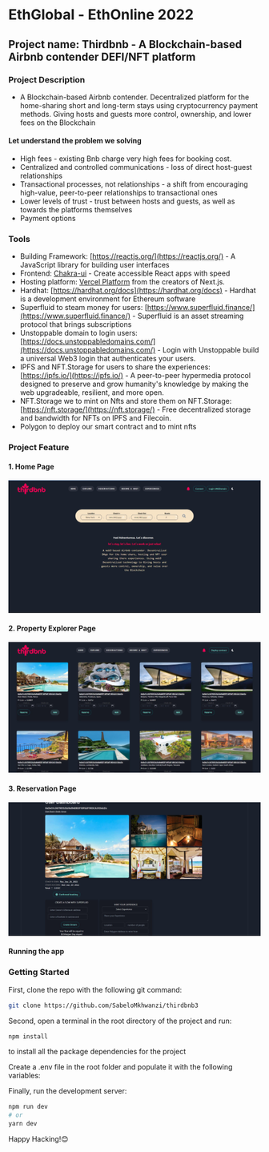 # EthGlobal - EthOnline 2022

## Project name: Thirdbnb - A Blockchain-based Airbnb contender DEFI/NFT platform

### Project Description

- A Blockchain-based Airbnb contender. Decentralized platform for the home-sharing short and long-term stays using cryptocurrency payment methods. Giving hosts and guests more control, ownership, and lower fees on the Blockchain

#### Let understand the problem we solving

- High fees - existing Bnb charge very high fees for booking cost.
- Centralized and controlled communications - loss of direct host-guest relationships
- Transactional processes, not relationships - a shift from encouraging high-value, peer-to-peer relationships to transactional ones
- Lower levels of trust - trust between hosts and guests, as well as towards the platforms themselves
- Payment options

### Tools

- Building Framework: [https://reactjs.org/](https://reactjs.org/) - A JavaScript library for building user interfaces
- Frontend: [Chakra-ui](https://chakra-ui.com/) - Create accessible React apps with speed
- Hosting platform: [Vercel Platform](https://vercel.com/new?utm_medium=default-template&filter=next.js&utm_source=create-next-app&utm_campaign=create-next-app-readme) from the creators of Next.js.
- Hardhat: [https://hardhat.org/docs](https://hardhat.org/docs) - Hardhat is a development environment for Ethereum software
- Superfluid to steam money for users: [https://www.superfluid.finance/](https://www.superfluid.finance/) - Superfluid is an asset streaming protocol that brings subscriptions 
- Unstoppable domain to login users: [https://docs.unstoppabledomains.com/](https://docs.unstoppabledomains.com/) - Login with Unstoppable build a universal Web3 login that authenticates your users.
- IPFS and NFT.Storage for users to share the experiences: [https://ipfs.io/](https://ipfs.io/) - A peer-to-peer hypermedia protocol designed to preserve and grow humanity's knowledge by making the web upgradeable, resilient, and more open.
-  NFT.Storage we to mint on Nfts and store them on NFT.Storage: [https://nft.storage/](https://nft.storage/) - Free decentralized storage and bandwidth for NFTs on  IPFS and  Filecoin.
- Polygon to deploy our smart contract and to mint nfts

### Project Feature

#### 1. Home Page
![HomePage](https://github.com/SabeloMkhwanzi/thirdbnb3/blob/main/src/logos/Screenshot%202022-09-25%20213827.jpg)

#### 2. Property Explorer Page
![Property Explorer Page](https://github.com/SabeloMkhwanzi/thirdbnb3/blob/main/src/logos/thirdbnb1%20Screenshot%202022-10-02%20.jpg)

#### 3. Reservation Page
![Reservations Page](https://github.com/SabeloMkhwanzi/thirdbnb3/blob/main/src/logos/thirdbnb%20Screenshot%202022-10-02%20.jpg)

#### Running the app

### Getting Started

First, clone the repo with the following git command:

```bash
git clone https://github.com/SabeloMkhwanzi/thirdbnb3
```

Second, open a terminal in the root directory of the project and run:

```bash
npm install
```

to install all the package dependencies for the project

Create a .env file in the root folder and populate it with the following variables:

Finally, run the development server:

```bash
npm run dev
# or
yarn dev
```

Happy Hacking!😊
